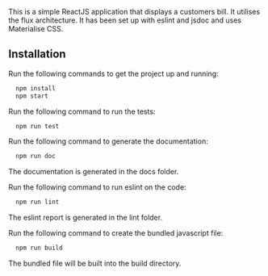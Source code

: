 This is a simple ReactJS application that displays a customers bill. It utilises the flux architecture. It has been set up with eslint and jsdoc and uses Materialise CSS.

## Installation

Run the following commands to get the project up and running:

```js
  npm install 
  npm start
```

Run the following command to run the tests:
```js
  npm run test 
```

Run the following command to generate the documentation:
```js
  npm run doc
```
The documentation is generated in the docs folder.

Run the following command to run eslint on the code:
```js
  npm run lint
```
The eslint report is generated in the lint folder.

Run the following command to create the bundled javascript file:
```js
  npm run build
```
The bundled file will be built into the build directory.
